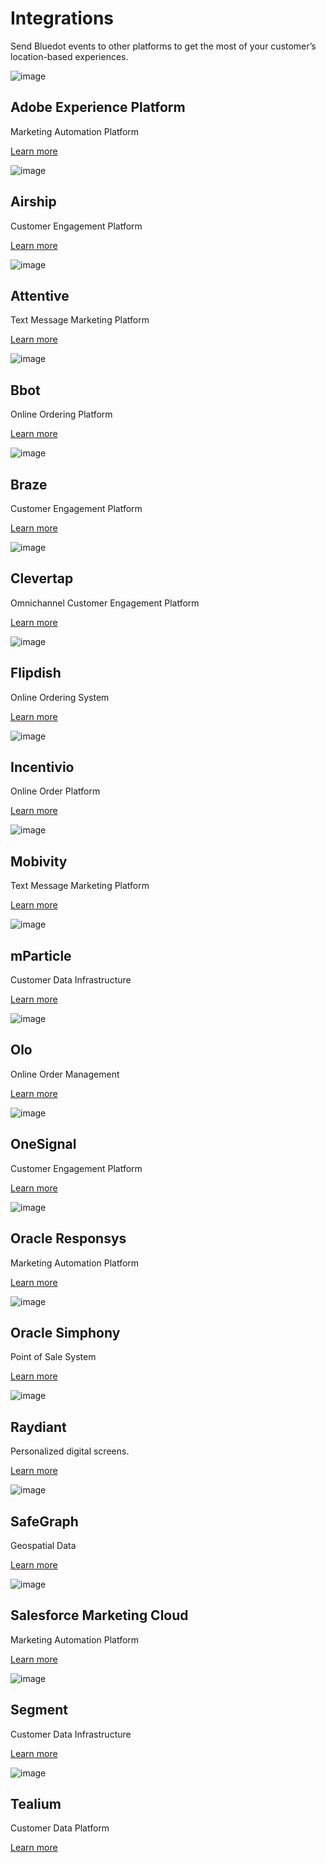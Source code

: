 Integrations
============

Send Bluedot events to other platforms to get the most of your customer’s location-based experiences.

![image](https://docs.bluedot.io/wp-content/uploads/2021/11/adobe-experience-platform.jpg)

Adobe Experience Platform
-------------------------

Marketing Automation Platform

[Learn more](https://docs.bluedot.io/integrations/adobe-experience-platform-integration/)

![image](https://docs.bluedot.io/wp-content/uploads/2021/01/Airship.jpg)

Airship
-------

Customer Engagement Platform

[Learn more](https://docs.bluedot.io/integrations/airship-integration/)

![image](https://docs.bluedot.io/wp-content/uploads/2022/06/AttentiveLogo-e1656046793109.png)

Attentive
---------

Text Message Marketing Platform

[Learn more](https://docs.bluedot.io/integrations/attentive-integration/)

![image](https://docs.bluedot.io/wp-content/uploads/2022/08/bbot-logo-doc-site.png)

Bbot
----

Online Ordering Platform

[Learn more](https://docs.bluedot.io/integrations/bbot-integration/)

![image](https://docs.bluedot.io/wp-content/uploads/2021/01/Braze.jpg)

Braze
-----

Customer Engagement Platform

[Learn more](https://docs.bluedot.io/integrations/braze-integration/)

![image](https://docs.bluedot.io/wp-content/uploads/2021/01/Clevertap.jpg)

Clevertap
---------

Omnichannel Customer Engagement Platform

[Learn more](https://docs.bluedot.io/integrations/clevertap-integration/)

![image](https://docs.bluedot.io/wp-content/uploads/2022/10/flipdish_logo.png)

Flipdish
--------

Online Ordering System

[Learn more](https://docs.bluedot.io/integrations/flipdish-integration/)

![image](https://docs.bluedot.io/wp-content/uploads/2023/05/incentivio-docs-logo.jpg)

Incentivio
----------

Online Order Platform

[Learn more](https://docs.bluedot.io/integrations/incentivio-integration/)

![image](https://docs.bluedot.io/wp-content/uploads/2022/03/Mobivity.jpg)

Mobivity
--------

Text Message Marketing Platform

[Learn more](https://docs.bluedot.io/integrations/mobivity-integration/)

![image](https://docs.bluedot.io/wp-content/uploads/2021/01/mParticle.jpg)

mParticle
---------

Customer Data Infrastructure

[Learn more](https://docs.bluedot.io/integrations/mparticle-integration/)

![image](https://docs.bluedot.io/wp-content/uploads/2022/05/olo-logo-e1653006147132.jpg)

Olo
---

Online Order Management

[Learn more](https://docs.bluedot.io/integrations/olo-integration/)

![image](https://docs.bluedot.io/wp-content/uploads/2022/06/One-Signal-Logo-e1655949094402.png)

OneSignal
---------

Customer Engagement Platform

[Learn more](https://docs.bluedot.io/integrations/one-signal-integration/)

![image](https://docs.bluedot.io/wp-content/uploads/2021/01/Oracle.jpg)

Oracle Responsys
----------------

Marketing Automation Platform

[Learn more](https://docs.bluedot.io/integrations/oracle-integration/)

![image](https://docs.bluedot.io/wp-content/uploads/2021/01/Oracle.jpg)

Oracle Simphony
---------------

Point of Sale System

[Learn more](https://docs.bluedot.io/integrations/oracle-simphony-pos-integration/)

![image](https://docs.bluedot.io/wp-content/uploads/2022/07/Raydiant.jpg)

Raydiant
--------

Personalized digital screens.

[Learn more](https://docs.bluedot.io/integrations/raydiant-integration/)

![image](https://docs.bluedot.io/wp-content/uploads/2023/03/safegrahp_logo_docs.png)

SafeGraph
---------

Geospatial Data

[Learn more](https://docs.bluedot.io/integrations/safegraph-integration/)

![image](https://docs.bluedot.io/wp-content/uploads/2021/01/Salesforce.jpg)

Salesforce Marketing Cloud
--------------------------

Marketing Automation Platform

[Learn more](https://docs.bluedot.io/integrations/salesforce-integration/)

![image](https://docs.bluedot.io/wp-content/uploads/2021/06/segment-1-e1623221733847.png)

Segment
-------

Customer Data Infrastructure

[Learn more](https://docs.bluedot.io/integrations/segment-integration/)

![image](https://docs.bluedot.io/wp-content/uploads/2021/11/tealium-logo.jpg)

Tealium
-------

Customer Data Platform

[Learn more](https://docs.bluedot.io/integrations/tealium-integration/)